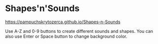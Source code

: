 # Shapes'n'Sounds

https://pampuchskrytozerca.github.io/Shapes-n-Sounds

Use A-Z and 0-9 buttons to create different sounds and shapes. 
You can also use Enter or Space button to change background color.
